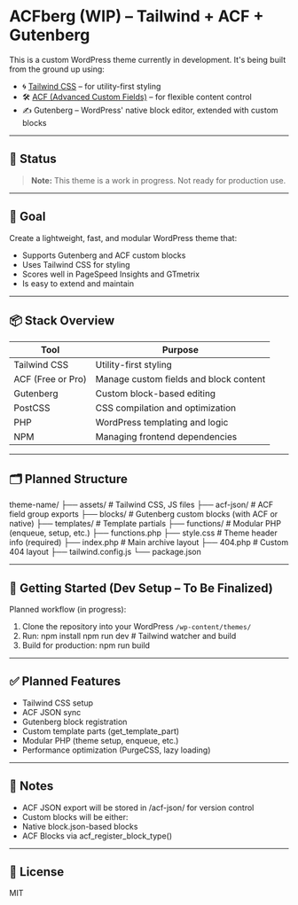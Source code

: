 # ACFberg (WIP) – Tailwind + ACF + Gutenberg

This is a custom WordPress theme currently in development. It's being built from the ground up using:

- 🌀 [Tailwind CSS](https://tailwindcss.com/) – for utility-first styling
- 🛠️ [ACF (Advanced Custom Fields)](https://www.advancedcustomfields.com/) – for flexible content control
- ✍️ Gutenberg – WordPress' native block editor, extended with custom blocks

---

## 🚧 Status

> **Note:** This theme is a work in progress. Not ready for production use.

---

## 🎯 Goal

Create a lightweight, fast, and modular WordPress theme that:
- Supports Gutenberg and ACF custom blocks
- Uses Tailwind CSS for styling
- Scores well in PageSpeed Insights and GTmetrix
- Is easy to extend and maintain

---

## 📦 Stack Overview

| Tool | Purpose |
|------|---------|
| Tailwind CSS | Utility-first styling |
| ACF (Free or Pro) | Manage custom fields and block content |
| Gutenberg | Custom block-based editing |
| PostCSS | CSS compilation and optimization |
| PHP | WordPress templating and logic |
| NPM | Managing frontend dependencies |

---

## 🗂 Planned Structure
theme-name/
├── assets/ # Tailwind CSS, JS files
├── acf-json/ # ACF field group exports
├── blocks/ # Gutenberg custom blocks (with ACF or native)
├── templates/ # Template partials
├── functions/ # Modular PHP (enqueue, setup, etc.)
├── functions.php
├── style.css # Theme header info (required)
├── index.php # Main archive layout
├── 404.php # Custom 404 layout
├── tailwind.config.js
└── package.json

---

## 🚀 Getting Started (Dev Setup – To Be Finalized)

Planned workflow (in progress):

1. Clone the repository into your WordPress `/wp-content/themes/`
2. Run:
npm install
npm run dev   # Tailwind watcher and build
3. Build for production:
npm run build

---

## ✅ Planned Features

- Tailwind CSS setup
- ACF JSON sync
- Gutenberg block registration
- Custom template parts (get_template_part)
- Modular PHP (theme setup, enqueue, etc.)
- Performance optimization (PurgeCSS, lazy loading)

---

## 📌 Notes

- ACF JSON export will be stored in /acf-json/ for version control
- Custom blocks will be either:
-   Native block.json-based blocks
-   ACF Blocks via acf_register_block_type()

---

## 📄 License

MIT
